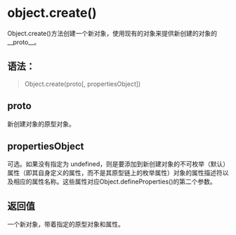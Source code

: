 # object.create()
Object.create()方法创建一个新对象，使用现有的对象来提供新创建的对象的__proto__。 

## 语法：
> Object.create(proto[, propertiesObject])

## proto
新创建对象的原型对象。
## propertiesObject
可选。如果没有指定为 undefined，则是要添加到新创建对象的不可枚举（默认）属性（即其自身定义的属性，而不是其原型链上的枚举属性）对象的属性描述符以及相应的属性名称。这些属性对应Object.defineProperties()的第二个参数。

## 返回值
一个新对象，带着指定的原型对象和属性。